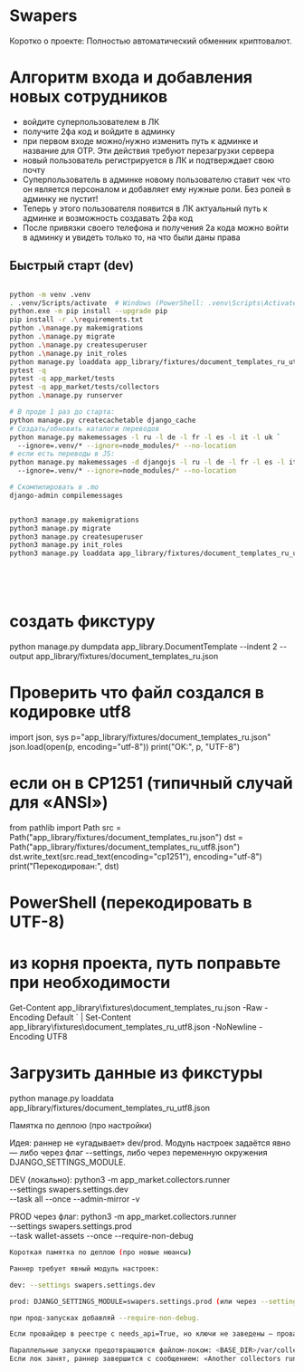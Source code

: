 # Swapers

Коротко о проекте: Полностью автоматический обменник криптовалют.

# Алгоритм входа и добавления новых сотрудников
- войдите суперпользователем в ЛК
- получите 2фа код и войдите в админку
- при первом входе можно/нужно изменить путь к админке и название для OTP. Эти действия требуют перезагрузки сервера
- новый пользователь регистрируется в ЛК и подтверждает свою почту
- Суперпользователь в админке новому пользователю ставит чек что он является персоналом и добавляет ему нужные роли. Без ролей в админку не пустит!
- Теперь у этого пользователя появится в ЛК актуальный путь к админке и возможность создавать 2фа код
- После привязки своего телефона и получения 2а кода можно войти в админку и увидеть только то, на что были даны права

## Быстрый старт (dev)

```bash

python -m venv .venv
. .venv/Scripts/activate  # Windows (PowerShell: .venv\Scripts\Activate.ps1)
python.exe -m pip install --upgrade pip
pip install -r .\requirements.txt
python .\manage.py makemigrations
python .\manage.py migrate
python .\manage.py createsuperuser
python .\manage.py init_roles
python manage.py loaddata app_library/fixtures/document_templates_ru_utf8.json
pytest -q
pytest -q app_market/tests
pytest -q app_market/tests/collectors
python .\manage.py runserver

# В проде 1 раз до старта:
python manage.py createcachetable django_cache 
# Создать/обновить каталоги переводов
python manage.py makemessages -l ru -l de -l fr -l es -l it -l uk `
  --ignore=.venv/* --ignore=node_modules/* --no-location
# если есть переводы в JS:
python manage.py makemessages -d djangojs -l ru -l de -l fr -l es -l it -l uk `
  --ignore=.venv/* --ignore=node_modules/* --no-location

# Скомпилировать в .mo
django-admin compilemessages


python3 manage.py makemigrations
python3 manage.py migrate
python3 manage.py createsuperuser
python3 manage.py init_roles
python3 manage.py loaddata app_library/fixtures/document_templates_ru_utf8.json






```


# создать фикстуру
python manage.py dumpdata app_library.DocumentTemplate --indent 2 --output app_library/fixtures/document_templates_ru.json

# Проверить что файл создался в кодировке utf8
import json, sys
p="app_library/fixtures/document_templates_ru.json"
json.load(open(p, encoding="utf-8"))
print("OK:", p, "UTF-8")

# если он в CP1251 (типичный случай для «ANSI»)
from pathlib import Path
src = Path("app_library/fixtures/document_templates_ru.json")
dst = Path("app_library/fixtures/document_templates_ru_utf8.json")
dst.write_text(src.read_text(encoding="cp1251"), encoding="utf-8")
print("Перекодирован:", dst)

# PowerShell (перекодировать в UTF-8)
# из корня проекта, путь поправьте при необходимости
Get-Content app_library\fixtures\document_templates_ru.json -Raw -Encoding Default `
| Set-Content app_library\fixtures\document_templates_ru_utf8.json -NoNewline -Encoding UTF8
# Загрузить данные из фикстуры
python manage.py loaddata app_library/fixtures/document_templates_ru_utf8.json

Памятка по деплою (про настройки)

Идея: раннер не «угадывает» dev/prod. Модуль настроек задаётся явно — либо через флаг --settings, либо через переменную окружения DJANGO_SETTINGS_MODULE.

DEV (локально):
python3 -m app_market.collectors.runner \
  --settings swapers.settings.dev \
  --task all --once --admin-mirror -v

PROD через флаг:
python3 -m app_market.collectors.runner \
  --settings swapers.settings.prod \
  --task wallet-assets --once --require-non-debug

```bash
Короткая памятка по деплою (про новые нюансы)

Раннер требует явный модуль настроек:

dev: --settings swapers.settings.dev

prod: DJANGO_SETTINGS_MODULE=swapers.settings.prod (или через --settings)

при прод-запусках добавляй --require-non-debug.

Если провайдер в реестре с needs_api=True, но ключи не заведены — провайдер пропускается.

Параллельные запуски предотвращаются файлом-локом: <BASE_DIR>/var/collectors.lock.
Если лок занят, раннер завершится с сообщением: «Another collectors run is in progress».
```